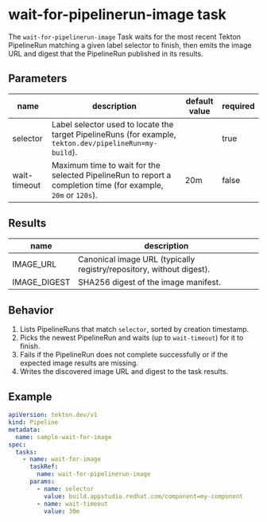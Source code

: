 # wait-for-pipelinerun-image task

The `wait-for-pipelinerun-image` Task waits for the most recent Tekton PipelineRun matching a given label selector to finish, then emits the image URL and digest that the PipelineRun published in its results.

## Parameters
|name|description|default value|required|
|---|---|---|---|
|selector|Label selector used to locate the target PipelineRuns (for example, `tekton.dev/pipelineRun=my-build`).||true|
|wait-timeout|Maximum time to wait for the selected PipelineRun to report a completion time (for example, `20m` or `120s`).|20m|false|

## Results
|name|description|
|---|---|
|IMAGE_URL|Canonical image URL (typically registry/repository, without digest).|
|IMAGE_DIGEST|SHA256 digest of the image manifest.|

## Behavior

1. Lists PipelineRuns that match `selector`, sorted by creation timestamp.
2. Picks the newest PipelineRun and waits (up to `wait-timeout`) for it to finish.
3. Fails if the PipelineRun does not complete successfully or if the expected image results are missing.
4. Writes the discovered image URL and digest to the task results.

## Example

```yaml
apiVersion: tekton.dev/v1
kind: Pipeline
metadata:
  name: sample-wait-for-image
spec:
  tasks:
    - name: wait-for-image
      taskRef:
        name: wait-for-pipelinerun-image
      params:
        - name: selector
          value: build.appstudio.redhat.com/component=my-component
        - name: wait-timeout
          value: 30m
```